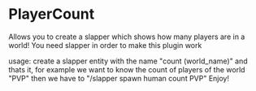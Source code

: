 # PlayerCount
Allows you to create a slapper which shows how many players are in a world!
You need slapper in order to make this plugin work

usage:
create a slapper entity with the name "count (world_name)" and thats it, for example we want to know the count of players of the world "PVP"
then we have to "/slapper spawn human count PVP"
Enjoy!
